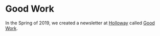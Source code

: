 # Good Work

In the Spring of 2019, we created a newsletter at [Holloway](https://www.holloway.com) called [Good Work](https://goodwork.holloway.com/subscribe).
